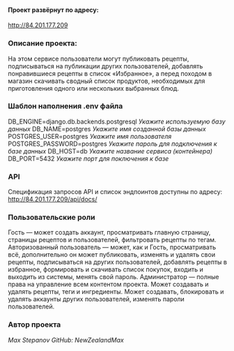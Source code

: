 #### Проект развёрнут по адресу:
http://84.201.177.209

### Описание проекта:
На этом сервисе пользователи могут публиковать рецепты, подписываться на публикации других пользователей, добавлять понравившиеся рецепты в список «Избранное», а перед походом в магазин скачивать сводный список продуктов, необходимых для приготовления одного или нескольких выбранных блюд.

### Шаблон наполнения .env файла
DB_ENGINE=django.db.backends.postgresql   _Укажите используемую базу данных_
DB_NAME=postgres                          _Укажите имя созданной базы данных_
POSTGRES_USER=postgres                    _Укажите имя пользователя_
POSTGRES_PASSWORD=postgres                _Укажите пароль для подключения к базе данных_
DB_HOST=db                                _Укажите название сервиса (контейнера)_
DB_PORT=5432                              _Укажите порт для поключения к базе_

### API
Спецификация запросов API и список эндпоинтов доступны по адресу:
http://84.201.177.209/api/docs/

### Пользовательские роли
Гость — может создать аккаунт, просматривать главную страницу, страницы рецептов и пользователей, фильтровать рецепты по тегам.
Авторизованный пользователь — может, как и Гость, просматривать всё, дополнительно он может публиковать, изменять и удалять свои рецепты, подписываться на других пользователей, добавлять рецепты в избранное, формировать и скачивать список покупок, входить и выходить из системы, менять свой пароль.
Администратор — полные права на управление всем контентом проекта. Может создавать и удалять рецепты, теги и ингредиенты. Может создавать, блокировать и удалять аккаунты других пользователей, изменять пароли пользователей.

### Автор проекта
_Max Stepanov_
_GitHub: NewZealandMax_
